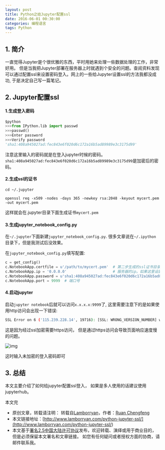 ```yaml
---
layout: post
title: Python之给Jupyter配置ssl
date: 2016-06-01 00:30:00
categories: 编程语言
tags: Python　
---
```


## 1. 简介

一直觉得Jupyter是个很优雅的东西，平时用她来处理一些数据处理的工作，非常好用。 但是当我把Jupyter部署在服务器上时就遇到个安全的问题。查阅资料发现可以通过配置ssl来设置密码登入。网上的一些给Jupyter设置ssl的方法我都没成功, 于是决定自己写一篇笔记。

## 2. Jupyter配置ssl

#### 1.生成登入密码

``` python
$python
>>>from IPython.lib import passwd
>>>passwd()
>>>Enter password
>>>Verify password
'sha1:408a945027ad:fec843e6f020d6c172a16b5ad89989e3c3175d99'
```

注意这里输入的密码就是在登入jupyter时候的密码。```sha1:408a945027ad:fec843e6f020d6c172a16b5ad89989e3c3175d99```是加密后的密码。

#### 2.生成ssl的证书

```shell
cd ~/.jupyter

openssl req -x509 -nodes -days 365 -newkey rsa:2048 -keyout mycert.pem -out mycert.pem
```

这样就会在.jupyter目录下面生成证书```mycert.pem```

#### 3.生成jupyter_notebook_config.py

在```~/.jupyter```下面新建```jupyter_notebook_config.py```. 很多文章说在```~/.ipython```目录下，但是我测试后没效果。

在```jupyter_notebook_config.py```填写配置:

```python
c = get_config()
c.NotebookApp.certfile = u'/path/to/mycert.pem'  # 第二步生成的ssl证书目录，这里是~/.jupyter/mycert.pem
c.NotebookApp.ip = '0.0.0.0'                     # 服务器的ip。如果这里设置localhost,那只能本机访问。需要注意这里不同网卡绑定的ip
c.NotebookApp.password = u'sha1:408a945027ad:fec843e6f020d6c172a16b5ad89989e3c3175d99' # 第一步生成的加密后的密码
c.NotebookApp.port = 9999  # 端口号
```

#### 4.启动jupyter

启动```jupyter notebook```后就可以访问```x.x.x.x:9999```了, 这里需要注意下的是如果使用http访问会出现一下错误:

```bash
SSL Error on 6 ('115.239.228.14', 19716): [SSL: WRONG_VERSION_NUMBER] wrong version number (_ssl.c:590)
```

这是因为经过ssl加密需要https访问， 但是通过https访问会导致页面响应速度慢的问题。

![img](../image/python/jupyter-ssl/jupyter.png)

这时输入未加密的登入密码即可

## 3. 总结

本文主要介绍了如何给jupyter配置ssl登入， 如果是多人使用的话建议使用jupyterhub。



本文完



* 原创文章，转载请注明： 转载自[Lamborryan](<http://www.lamborryan.com>)，作者：[Ruan Chengfeng](<http://www.lamborryan.com/about/>)
* 本文链接地址：[http://www.lamborryan.com/python-jupyter-ssl/](<http://www.lamborryan.com/python-jupyter-ssl/>)
* 本文基于[署名2.5中国大陆许可协议](<http://creativecommons.org/licenses/by/2.5/cn/>)发布，欢迎转载、演绎或用于商业目的，但是必须保留本文署名和文章链接。 如您有任何疑问或者授权方面的协商，请邮件联系我。
